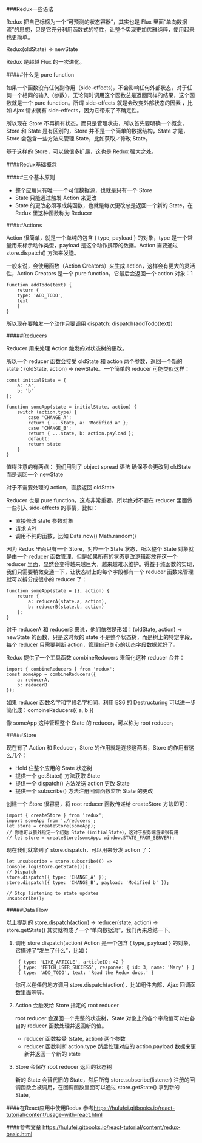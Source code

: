 ###Redux一些语法

Redux 把自己标榜为一个“可预测的状态容器”，其实也是 Flux 里面“单向数据流”的思想，只是它充分利用函数式的特性，让整个实现更加优雅纯粹，使用起来也更简单。

Redux(oldState) => newState

Redux 是超越 Flux 的一次进化。

#####什么是 pure function

如果一个函数没有任何副作用（side-effects)，不会影响任何外部状态，对于任何一个相同的输入（参数），无论何时调用这个函数总是返回同样的结果，这个函数就是一个 pure function。所谓 side-effects 就是会改变外部状态的因素 ，比如 Ajax 请求就有 side-effects，因为它带来了不确定性。

所以现在 Store 不再拥有状态，而只是管理状态，所以首先要明确一个概念，Store 和 State 是有区别的，Store 并不是一个简单的数据结构，State 才是，Store 会包含一些方法来管理 State，比如获取／修改 State。

基于这样的 Store，可以做很多扩展，这也是 Redux 强大之处。


####Redux基础概念

#####三个基本原则

- 整个应用只有唯一一个可信数据源，也就是只有一个 Store
- State 只能通过触发 Action 来更改
- State 的更改必须写成纯函数，也就是每次更改总是返回一个新的 State，在 Redux 里这种函数称为 Reducer

#####Actions

Action 很简单，就是一个单纯的包含 { type, payload } 的对象，type 是一个常量用来标示动作类型，payload 是这个动作携带的数据。Action 需要通过 store.dispatch() 方法来发送。

一般来说，会使用函数（Action Creators）来生成 action，这样会有更大的灵活性，Action Creators 是一个 pure function，它最后会返回一个 action 对象：1

	function addTodo(text) {
  		return {
    	type: 'ADD_TODO',
    	text
  		}
	}
	
所以现在要触发一个动作只要调用 dispatch: dispatch(addTodo(text))

#####Reducers

Reducer 用来处理 Action 触发的对状态树的更改。

所以一个 reducer 函数会接受 oldState 和 action 两个参数，返回一个新的 state：(oldState, action) => newState。一个简单的 reducer 可能类似这样：

	const initialState = {
  		a: 'a',
  		b: 'b'
	};

	function someApp(state = initialState, action) {
  		switch (action.type) {
    		case 'CHANGE_A':
      		return { ...state, a: 'Modified a' };
    		case 'CHANGE_B':
      		return { ...state, b: action.payload };
    		default:
      		return state
  		}
	}
值得注意的有两点：
我们用到了 object spread 语法 确保不会更改到 oldState 而是返回一个 newState

对于不需要处理的 action，直接返回 oldState

Reducer 也是 pure function，这点非常重要，所以绝对不要在 reducer 里面做一些引入 side-effects 的事情，比如：

- 直接修改 state 参数对象
- 请求 API
- 调用不纯的函数，比如 Data.now() Math.random()

因为 Redux 里面只有一个 Store，对应一个 State 状态，所以整个 State 对象就是由一个 reducer 函数管理，但是如果所有的状态更改逻辑都放在这一个 reducer 里面，显然会变得越来越巨大，越来越难以维护。得益于纯函数的实现，我们只需要稍微变通一下，让状态树上的每个字段都有一个 reducer 函数来管理就可以拆分成很小的 reducer 了：

	function someApp(state = {}, action) {
  		return {
    		a: reducerA(state.a, action),
    		b: reducerB(state.b, action)
  		};
	}
对于 reducerA 和 reducerB 来说，他们依然是形如：(oldState, action) => newState 的函数，只是这时候的 state 不是整个状态树，而是树上的特定字段，每个 reducer 只需要判断 action，管理自己关心的状态字段数据就好了。

Redux 提供了一个工具函数 combineReducers 来简化这种 reducer 合并：

	import { combineReducers } from 'redux';
	const someApp = combineReducers({
  		a: reducerA,
  		b: reducerB
	});
如果 reducer 函数名字和字段名字相同，利用 ES6 的 Destructuring 可以进一步简化成：combineReducers({ a, b })

像 someApp 这种管理整个 State 的 reducer，可以称为 root reducer。

#####Store

现在有了 Action 和 Reducer，Store 的作用就是连接这两者，Store 的作用有这么几个：

- Hold 住整个应用的 State 状态树
- 提供一个 getState() 方法获取 State
- 提供一个 dispatch() 方法发送 action 更改 State
- 提供一个 subscribe() 方法注册回调函数监听 State 的更改

创建一个 Store 很容易，将 root reducer 函数传递给 createStore 方法即可：

	import { createStore } from 'redux';
	import someApp from './reducers';
	let store = createStore(someApp);
	// 你也可以额外指定一个初始 State（initialState），这对于服务端渲染很有用
	// let store = createStore(someApp, window.STATE_FROM_SERVER);
现在我们就拿到了 store.dispatch，可以用来分发 action 了：

	let unsubscribe = store.subscribe(() => console.log(store.getState()));
	// Dispatch
	store.dispatch({ type: 'CHANGE_A' });
	store.dispatch({ type: 'CHANGE_B', payload: 'Modified b' });

	// Stop listening to state updates
	unsubscribe();


#####Data Flow

以上提到的 store.dispatch(action) -> reducer(state, action) -> store.getState() 其实就构成了一个“单向数据流”，我们再来总结一下。

1. 调用 store.dispatch(action)
Action 是一个包含 { type, payload } 的对象，它描述了“发生了什么”，比如：

		{ type: 'LIKE_ARTICLE', articleID: 42 }
		{ type: 'FETCH_USER_SUCCESS', response: { id: 3, name: 'Mary' } }
		{ type: 'ADD_TODO', text: 'Read the Redux docs.' }
	
	你可以在任何地方调用 store.dispatch(action)，比如组件内部，Ajax 回调函数里面等等。

2. Action 会触发给 Store 指定的 root reducer

	root reducer 会返回一个完整的状态树，State 对象上的各个字段值可以由各自的 reducer 函数处理并返回新的值。

	- reducer 函数接受 (state, action) 两个参数
	- reducer 函数判断 action.type 然后处理对应的 action.payload 数据来更新并返回一个新的 state
	
3. Store 会保存 root reducer 返回的状态树

	新的 State 会替代旧的 State，然后所有 store.subscribe(listener) 注册的回调函数会被调用，在回调函数里面可以通过 store.getState() 拿到新的 State。
	

####在React应用中使用Redux
参考<https://hulufei.gitbooks.io/react-tutorial/content/usage-with-react.html>

####参考文章
<https://hulufei.gitbooks.io/react-tutorial/content/redux-basic.html>